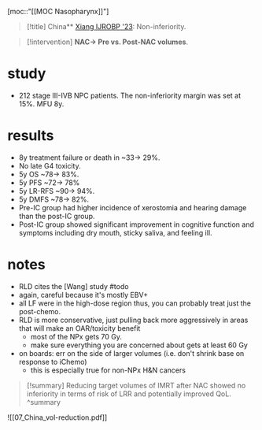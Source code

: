 [moc::"[[MOC Nasopharynx]]"]
>[!title]
> China** [Xiang IJROBP '23](https://pubmed.ncbi.nlm.nih.gov/37356553/): Non-inferiority. 

>[!intervention] 
> **NAC→ Pre vs. Post-NAC volumes**.

# study
- 212 stage III-IVB NPC patients. The non-inferiority margin was set at 15%. MFU 8y.

# results
- 8y treatment failure or death in ~33→ 29%.
- No late G4 toxicity.
- 5y OS ~78→ 83%.
- 5y PFS ~72→ 78%
- 5y LR-RFS ~90→ 94%.
- 5y DMFS ~78→ 82%.
- Pre-IC group had higher incidence of xerostomia and hearing damage than the post-IC group.
- Post-IC group showed significant improvement in cognitive function and symptoms including dry mouth, sticky saliva, and feeling ill.

# notes
- RLD cites the [Wang] study #todo 
- again, careful because it's mostly EBV+
- all LF were in the high-dose region thus, you can probably treat just the post-chemo. 
- RLD is more conservative, just pulling back more aggressively in areas that will make an OAR/toxicity benefit
	- most of the NPx gets 70 Gy. 
	- make sure everything you are concerned about gets at least 60 Gy
- on boards: err on the side of larger volumes (i.e. don't shrink base on response to iChemo)
	- this is especially true for non-NPx H&N cancers

>[!summary] 
> Reducing target volumes of IMRT after NAC showed no inferiority in terms of risk of LRR and potentially improved QoL.
>^summary

![[07_China_vol-reduction.pdf]]